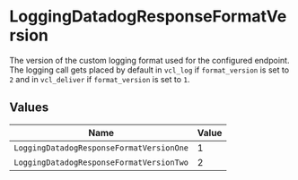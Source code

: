 # LoggingDatadogResponseFormatVersion

The version of the custom logging format used for the configured endpoint. The logging call gets placed by default in `vcl_log` if `format_version` is set to `2` and in `vcl_deliver` if `format_version` is set to `1`.



## Values

| Name                                     | Value                                    |
| ---------------------------------------- | ---------------------------------------- |
| `LoggingDatadogResponseFormatVersionOne` | 1                                        |
| `LoggingDatadogResponseFormatVersionTwo` | 2                                        |
